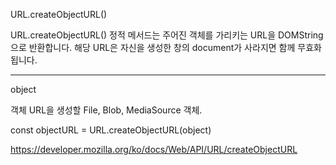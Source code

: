 URL.createObjectURL()

URL.createObjectURL() 정적 메서드는 주어진 객체를 가리키는 URL을 DOMString으로 반환합니다. 해당 URL은 자신을 생성한 창의 document가 사라지면 함께 무효화됩니다.

---

object

객체 URL을 생성할 File, Blob, MediaSource 객체.

const objectURL = URL.createObjectURL(object)

https://developer.mozilla.org/ko/docs/Web/API/URL/createObjectURL

